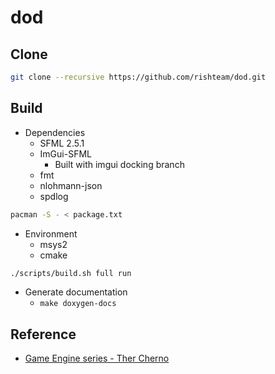 # dod

## Clone

```bash
git clone --recursive https://github.com/rishteam/dod.git
```

## Build

* Dependencies
  * SFML 2.5.1
  * ImGui-SFML
    * Built with imgui docking branch
  * fmt
  * nlohmann-json
  * spdlog

```bash
pacman -S - < package.txt
```

* Environment
  * msys2
  * cmake

```bash
./scripts/build.sh full run
```

* Generate documentation
  * `make doxygen-docs`

## Reference

* [Game Engine series - Ther Cherno](https://www.youtube.com/playlist?list=PLlrATfBNZ98dC-V-N3m0Go4deliWHPFwT)
